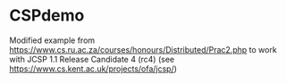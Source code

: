 # CSPdemo
Modified example from https://www.cs.ru.ac.za/courses/honours/Distributed/Prac2.php
to work with   JCSP 1.1 Release Candidate 4 (rc4) (see https://www.cs.kent.ac.uk/projects/ofa/jcsp/)

